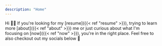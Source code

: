 ```yaml
---
description: "Home"
---
```


Hi 👋🏻 If you're looking for my [resume]({{< ref "resume" >}}), trying to learn more [about]({{< ref "about" >}}) me or just curious about what I'm focusing on [now]({{< ref "now" >}}), you're in the right place. Feel free to also checkout out my socials below 📲